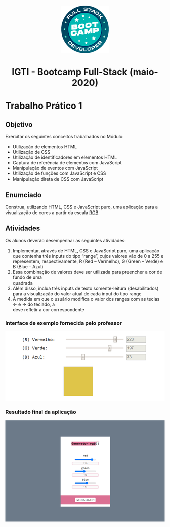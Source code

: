 <p align="center">
  <img src="../../assets/bootcamp-logo.png" alt="Logo Bootcamp"/>
</p>

<h1 align="center">IGTI - Bootcamp Full-Stack (maio-2020)</h1>

# Trabalho Prático 1


## Objetivo

<p>Exercitar os seguintes conceitos trabalhados no Módulo:</p>

<ul>
  <li>Utilização de elementos HTML</li>
  <li>Utilização de CSS</li>
  <li>Utilização de identificadores em elementos HTML</li>
  <li>Captura de referência de elementos com JavaScript</li>
  <li>Manipulação de eventos com JavaScript</li>
  <li>Utilização de funções com JavaScript e CSS</li>
  <li>Manipulação direta de CSS com JavaScript</li>
</ul>

## Enumciado 

<p>Construa, utilizando HTML, CSS e JavaScript puro, uma aplicação para a visualização de cores a partir da escala
<a href="https://pt.wikipedia.org/wiki/RGB" targer="_blank">RGB</a>
</p>

## Atividades

<p>Os alunos deverão desempenhar as seguintes atividades:</p>

<ol>
  <li>Implementar, através de HTML, CSS e JavaScript puro, uma aplicação que contenha três inputs do tipo “range”, cujos valores vão de 0 a 255 e representem, respectivamente, R (Red – Vermelho), G (Green – Verde) e B (Blue – Azul)</li>
  <li>Essa combinação de valores deve ser utilizada para preencher a cor de fundo de uma <div> quadrada</li>
  <li>Além disso, inclua três inputs de texto somente-leitura (desabilitados) para a visualização do valor atual de cada input do tipo range</li>
  <li>À medida em que o usuário modifica o valor dos ranges com as teclas ← e → do teclado, a <div> deve refletir a cor correspondente</li>
</ol>

### Interface de exemplo fornecida pelo professor

<p align="center">
  <img src="../../assets/interface-trabalho-1.png" alt="Logo Bootcamp"/>
</p>

### Resultado final da aplicação

<p align="center">
  <img src="../../assets/generator-rgb.png" alt="Logo Bootcamp"/>
</p>
